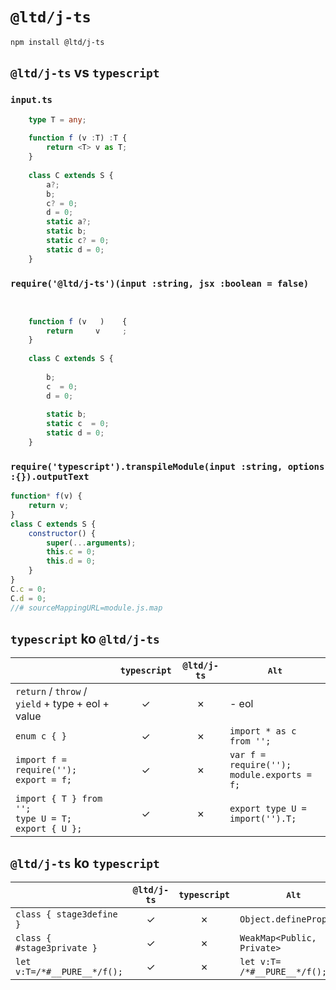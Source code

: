 ﻿
`@ltd/j-ts`
===========

```shell
npm install @ltd/j-ts
```

`@ltd/j-ts` vs `typescript`
---------------------------

### `input.ts`

```TypeScript
	type T = any;
	
	function f (v :T) :T {
		return <T> v as T;
	}
	
	class C extends S {
		a?;
		b;
		c? = 0;
		d = 0;
		static a?;
		static b;
		static c? = 0;
		static d = 0;
	}
```

### `require('@ltd/j-ts')(input :string, jsx :boolean = false)`

```JavaScript
	             
	
	function f (v   )    {
		return     v     ;
	}
	
	class C extends S {
		   
		b;
		c  = 0;
		d = 0;
		          
		static b;
		static c  = 0;
		static d = 0;
	}
```

### `require('typescript').transpileModule(input :string, options :{}).outputText`

```JavaScript
function* f(v) {
    return v;
}
class C extends S {
    constructor() {
        super(...arguments);
        this.c = 0;
        this.d = 0;
    }
}
C.c = 0;
C.d = 0;
//# sourceMappingURL=module.js.map
```

`typescript` ko `@ltd/j-ts`
---------------------------

|                                                             | `typescript` | `@ltd/j-ts`  |                 <kbd>Alt</kbd>                  |
|-------------------------------------------------------------|:------------:|:------------:|-------------------------------------------------|
| `return` / `throw` / `yield` + type + eol + value           |      ✓      |      ✗      | - eol                                           |
| `enum c { }`                                                |      ✓      |      ✗      | `import * as c from '';`                        |
| `import f = require('');`<br>`export = f;`                  |      ✓      |      ✗      | `var f = require('');`<br>`module.exports = f;` |
| `import { T } from '';`<br>`type U = T;`<br>`export { U };` |      ✓      |      ✗      | `export type U = import('').T;`                 |

`@ltd/j-ts` ko `typescript`
---------------------------

|                             | `@ltd/j-ts`  | `typescript` |          <kbd>Alt</kbd>           |
|-----------------------------|:------------:|:------------:|-----------------------------------|
| `class { stage3define }`    |      ✓      |      ✗      | `Object.defineProperty`           |
| `class { #stage3private }`  |      ✓      |      ✗      | `WeakMap<Public, Private>`        |
| `let v:T=/*#__PURE__*/f();` |      ✓      |      ✗      | `let v:T=`<br>`/*#__PURE__*/f();` |

